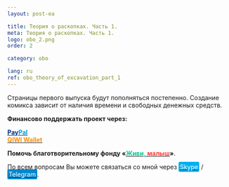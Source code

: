 ```yaml
---
layout: post-ea

title: Теория о раскопках. Часть 1.
meta: Теория о раскопках. Часть 1.
logo: obo_2.png
order: 2

category: obo

lang: ru
ref: obo_theory_of_excavation_part_1
---
```


Страницы первого выпуска будут пополняться постепенно. Создание комикса зависит от наличия времени и свободных денежных средств.



**Финансово поддержать проект через:**

**<a href="https://www.paypal.com/cgi-bin/webscr?cmd=_s-xclick&hosted_button_id=T3KLFW2TE8SJC&source=url" target="_blank"><span style="color:#003087">Pay</span><span style="color:#009cde">Pal</span></a>**  
**<a href="https://qiwi.com/n/CHUTKOY" target="_blank"><span style="color:#ff8d00">QIWI&nbsp;Wallet</span></a>**

**Помочь благотворительному фонду «<a href="https://fondzhivimalysh.ru/" target="_blank"><span style="color:#02c794">Живи,</span><span style="color:#f7423e">&nbsp;малыш</span></a>»**.

По всем вопросам Вы можете связаться со мной через <a href="skype:chutkoy89?call" target="_blank"><span style="background-color:#00aff0; color:white; padding:3px; border-radius: 3px">Skype</span></a> / <a href="https://t.me/chutkoy" target="_blank"><span style="background-color:#0088cc; color:white; padding:3px; border-radius: 3px">Telegram</span></a>.

<a data-fancybox="gallery" href="/img/obo/Theory_of_excavation_part_1/theory_of_excavation_part_1_page_1.png"><img src="/img/obo/Theory_of_excavation_part_1/theory_of_excavation_part_1_page_1.png" alt=""></a>
